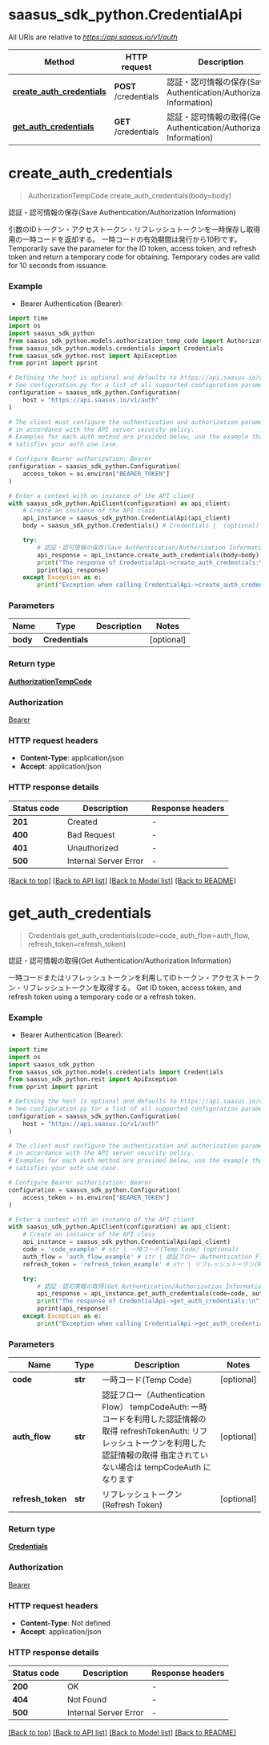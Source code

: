 # saasus_sdk_python.CredentialApi

All URIs are relative to *https://api.saasus.io/v1/auth*

Method | HTTP request | Description
------------- | ------------- | -------------
[**create_auth_credentials**](CredentialApi.md#create_auth_credentials) | **POST** /credentials | 認証・認可情報の保存(Save Authentication/Authorization Information)
[**get_auth_credentials**](CredentialApi.md#get_auth_credentials) | **GET** /credentials | 認証・認可情報の取得(Get Authentication/Authorization Information)


# **create_auth_credentials**
> AuthorizationTempCode create_auth_credentials(body=body)

認証・認可情報の保存(Save Authentication/Authorization Information)

引数のIDトークン・アクセストークン・リフレッシュトークンを一時保存し取得用の一時コードを返却する。 一時コードの有効期間は発行から10秒です。  Temporarily save the parameter for the ID token, access token, and refresh token and return a temporary code for obtaining. Temporary codes are valid for 10 seconds from issuance. 

### Example

* Bearer Authentication (Bearer):
```python
import time
import os
import saasus_sdk_python
from saasus_sdk_python.models.authorization_temp_code import AuthorizationTempCode
from saasus_sdk_python.models.credentials import Credentials
from saasus_sdk_python.rest import ApiException
from pprint import pprint

# Defining the host is optional and defaults to https://api.saasus.io/v1/auth
# See configuration.py for a list of all supported configuration parameters.
configuration = saasus_sdk_python.Configuration(
    host = "https://api.saasus.io/v1/auth"
)

# The client must configure the authentication and authorization parameters
# in accordance with the API server security policy.
# Examples for each auth method are provided below, use the example that
# satisfies your auth use case.

# Configure Bearer authorization: Bearer
configuration = saasus_sdk_python.Configuration(
    access_token = os.environ["BEARER_TOKEN"]
)

# Enter a context with an instance of the API client
with saasus_sdk_python.ApiClient(configuration) as api_client:
    # Create an instance of the API class
    api_instance = saasus_sdk_python.CredentialApi(api_client)
    body = saasus_sdk_python.Credentials() # Credentials |  (optional)

    try:
        # 認証・認可情報の保存(Save Authentication/Authorization Information)
        api_response = api_instance.create_auth_credentials(body=body)
        print("The response of CredentialApi->create_auth_credentials:\n")
        pprint(api_response)
    except Exception as e:
        print("Exception when calling CredentialApi->create_auth_credentials: %s\n" % e)
```



### Parameters

Name | Type | Description  | Notes
------------- | ------------- | ------------- | -------------
 **body** | **Credentials**|  | [optional] 

### Return type

[**AuthorizationTempCode**](AuthorizationTempCode.md)

### Authorization

[Bearer](../README.md#Bearer)

### HTTP request headers

 - **Content-Type**: application/json
 - **Accept**: application/json

### HTTP response details
| Status code | Description | Response headers |
|-------------|-------------|------------------|
**201** | Created |  -  |
**400** | Bad Request |  -  |
**401** | Unauthorized |  -  |
**500** | Internal Server Error |  -  |

[[Back to top]](#) [[Back to API list]](../README.md#documentation-for-api-endpoints) [[Back to Model list]](../README.md#documentation-for-models) [[Back to README]](../README.md)

# **get_auth_credentials**
> Credentials get_auth_credentials(code=code, auth_flow=auth_flow, refresh_token=refresh_token)

認証・認可情報の取得(Get Authentication/Authorization Information)

一時コードまたはリフレッシュトークンを利用してIDトークン・アクセストークン・リフレッシュトークンを取得する。  Get ID token, access token, and refresh token using a temporary code or a refresh token. 

### Example

* Bearer Authentication (Bearer):
```python
import time
import os
import saasus_sdk_python
from saasus_sdk_python.models.credentials import Credentials
from saasus_sdk_python.rest import ApiException
from pprint import pprint

# Defining the host is optional and defaults to https://api.saasus.io/v1/auth
# See configuration.py for a list of all supported configuration parameters.
configuration = saasus_sdk_python.Configuration(
    host = "https://api.saasus.io/v1/auth"
)

# The client must configure the authentication and authorization parameters
# in accordance with the API server security policy.
# Examples for each auth method are provided below, use the example that
# satisfies your auth use case.

# Configure Bearer authorization: Bearer
configuration = saasus_sdk_python.Configuration(
    access_token = os.environ["BEARER_TOKEN"]
)

# Enter a context with an instance of the API client
with saasus_sdk_python.ApiClient(configuration) as api_client:
    # Create an instance of the API class
    api_instance = saasus_sdk_python.CredentialApi(api_client)
    code = 'code_example' # str | 一時コード(Temp Code) (optional)
    auth_flow = 'auth_flow_example' # str | 認証フロー（Authentication Flow） tempCodeAuth: 一時コードを利用した認証情報の取得 refreshTokenAuth: リフレッシュトークンを利用した認証情報の取得 指定されていない場合は tempCodeAuth になります  (optional)
    refresh_token = 'refresh_token_example' # str | リフレッシュトークン(Refresh Token) (optional)

    try:
        # 認証・認可情報の取得(Get Authentication/Authorization Information)
        api_response = api_instance.get_auth_credentials(code=code, auth_flow=auth_flow, refresh_token=refresh_token)
        print("The response of CredentialApi->get_auth_credentials:\n")
        pprint(api_response)
    except Exception as e:
        print("Exception when calling CredentialApi->get_auth_credentials: %s\n" % e)
```



### Parameters

Name | Type | Description  | Notes
------------- | ------------- | ------------- | -------------
 **code** | **str**| 一時コード(Temp Code) | [optional] 
 **auth_flow** | **str**| 認証フロー（Authentication Flow） tempCodeAuth: 一時コードを利用した認証情報の取得 refreshTokenAuth: リフレッシュトークンを利用した認証情報の取得 指定されていない場合は tempCodeAuth になります  | [optional] 
 **refresh_token** | **str**| リフレッシュトークン(Refresh Token) | [optional] 

### Return type

[**Credentials**](Credentials.md)

### Authorization

[Bearer](../README.md#Bearer)

### HTTP request headers

 - **Content-Type**: Not defined
 - **Accept**: application/json

### HTTP response details
| Status code | Description | Response headers |
|-------------|-------------|------------------|
**200** | OK |  -  |
**404** | Not Found |  -  |
**500** | Internal Server Error |  -  |

[[Back to top]](#) [[Back to API list]](../README.md#documentation-for-api-endpoints) [[Back to Model list]](../README.md#documentation-for-models) [[Back to README]](../README.md)

